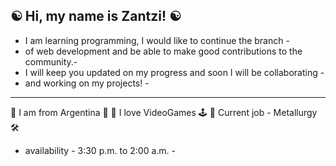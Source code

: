 ☯️ Hi, my name is Zantzi! ☯️
------------------------------------------------------------------------------
- I am learning programming, I would like to continue the branch             -
- of web development and be able to make good contributions to the community.-
- I will keep you updated on my progress and soon I will be collaborating    -
- and working on my projects!                                                -
------------------------------------------------------------------------------
🔴 I am from Argentina 🧉
🔴 I love VideoGames 🕹️
🔴 Current job - Metallurgy 🛠️
- availability - 3:30 p.m. to 2:00 a.m. -
